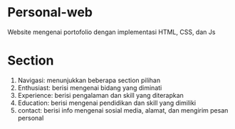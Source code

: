 # Personal-web
Website mengenai portofolio dengan implementasi HTML, CSS, dan Js

# Section
1. Navigasi: menunjukkan beberapa section pilihan
2. Enthusiast: berisi mengenai bidang yang diminati
3. Experience: berisi pengalaman dan skill yang diterapkan
4. Education: berisi mengenai pendidikan dan skill yang dimiliki
5. contact: berisi info mengenai sosial media, alamat, dan mengirim pesan personal

